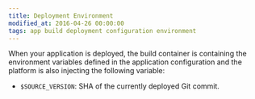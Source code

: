 ```yaml
---
title: Deployment Environment
modified_at: 2016-04-26 00:00:00
tags: app build deployment configuration environment
---
```


When your application is deployed, the build container is containing the environment
variables defined in the application configuration and the platform is also injecting
the following variable:

* `$SOURCE_VERSION`: SHA of the currently deployed Git commit.
